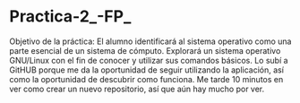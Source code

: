 # Practica-2_-FP_
Objetivo de la práctica:
El alumno identificará al sistema operativo como una parte esencial de un sistema de cómputo. Explorará un sistema operativo 
GNU/Linux con el fin de conocer y utilizar sus comandos básicos.
Lo subí a GitHUB porque me da la oportunidad de seguir utilizando la aplicación, así como la oportunidad de descubrir 
como funciona. Me tarde 10 minutos en ver como crear un nuevo repositorio, así que aún hay mucho por ver.
